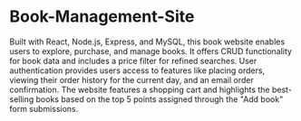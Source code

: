 # Book-Management-Site
Built with React, Node.js, Express, and MySQL, this book website enables users to explore, purchase, and manage books. It offers CRUD functionality for book data and includes a price filter for refined searches. User authentication provides users access to features like placing orders, viewing their order history for the current day, and an email order confirmation. The website features a shopping cart and highlights the best-selling books based on the top 5 points assigned through the "Add book" form submissions.
